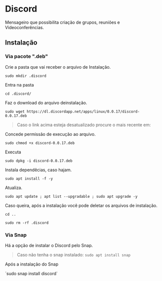 Discord
================================================================

Mensageiro que possibilita criação de grupos, reuniões e Videoconferências.

Instalação
----------------------------------------------------------------

### Via pacote ".deb"

Crie a pasta que vai receber o arquivo de Instalação.

`sudo mkdir .discord`

Entra na pasta

`cd .discord/`

Faz o download do arquivo deinstalação.

`sudo wget https://dl.discordapp.net/apps/linux/0.0.17/discord-0.0.17.deb`

> Caso o link acima esteja desatualizado procure o mais recente em: 

Concede permissão de execução ao arquivo.

`sudo chmod +x discord-0.0.17.deb`

Executa

`sudo dpkg -i discord-0.0.17.deb`

Instala dependêcias, caso hajam.

`sudo apt install -f -y`

Atualiza.

`sudo apt update ; apt list --upgradable ; sudo apt upgrade -y`

Caso queira, após a instalação você pode deletar os arquivos de instalação.

`cd ..`

`sudo rm -rf .discord`

### Via Snap

Há a opção de instalar o Discord pelo Snap.

> Caso não tenha o snap instalado:
> `sudo apt install snap`

Após a instalação do Snap

´sudo snap install discord`
